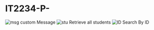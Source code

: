 # IT2234-P-
![msg](https://github.com/user-attachments/assets/62e2c9af-77cb-4ee8-9549-9c45a9f0fefb)
custom Message
![stu](https://github.com/user-attachments/assets/b154e8fb-9608-4f24-9806-26f60212f9a5)
Retrieve all students
![ID](https://github.com/user-attachments/assets/005dfd45-636f-452c-9bb4-11811561f7f0)
Search By ID
